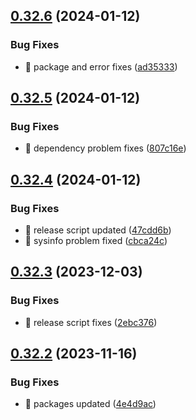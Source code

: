 ## [0.32.6](https://github.com/oguzkaganeren/manjaro-starter/compare/v0.32.5...v0.32.6) (2024-01-12)


### Bug Fixes

* 🐛 package and error fixes ([ad35333](https://github.com/oguzkaganeren/manjaro-starter/commit/ad35333bf4d33551d21187e9745287752e16dcd6))



## [0.32.5](https://github.com/oguzkaganeren/manjaro-starter/compare/v0.32.4...v0.32.5) (2024-01-12)


### Bug Fixes

* 🐛 dependency problem fixes ([807c16e](https://github.com/oguzkaganeren/manjaro-starter/commit/807c16e6096be07ff6a45710baf1db4a86cf5d84))



## [0.32.4](https://github.com/oguzkaganeren/manjaro-starter/compare/v0.32.3...v0.32.4) (2024-01-12)


### Bug Fixes

* 🐛 release script updated ([47cdd6b](https://github.com/oguzkaganeren/manjaro-starter/commit/47cdd6b142c36cec287a0cf96a43ea53f3fcd4cb))
* 🐛 sysinfo problem fixed ([cbca24c](https://github.com/oguzkaganeren/manjaro-starter/commit/cbca24c0113db970637c375c12b0f71b37dbec89))



## [0.32.3](https://github.com/oguzkaganeren/manjaro-starter/compare/v0.32.2...v0.32.3) (2023-12-03)


### Bug Fixes

* 🐛 release script fixes ([2ebc376](https://github.com/oguzkaganeren/manjaro-starter/commit/2ebc376dc41ecde4634a74476be5e89823d96699))



## [0.32.2](https://github.com/oguzkaganeren/manjaro-starter/compare/v0.32.1...v0.32.2) (2023-11-16)


### Bug Fixes

* 🐛 packages updated ([4e4d9ac](https://github.com/oguzkaganeren/manjaro-starter/commit/4e4d9ac99f23c23099708522ed3fa2ab76487c52))



